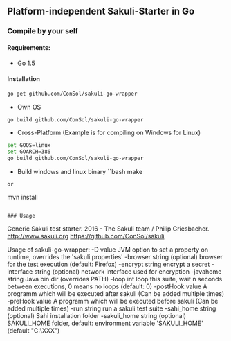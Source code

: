 ## Platform-independent Sakuli-Starter in Go
### Compile by your self
#### Requirements:
- Go 1.5

#### Installation
```bash
go get github.com/ConSol/sakuli-go-wrapper
```

- Own OS
```bash
go build github.com/ConSol/sakuli-go-wrapper
```

- Cross-Platform (Example is for compiling on Windows for Linux)
```bash
set GOOS=linux
set GOARCH=386
go build github.com/ConSol/sakuli-go-wrapper
```

- Build windows and linux binary
``bash
make
```
or 
```
mvn install
```

### Usage

```
Generic Sakuli test starter.
2016 - The Sakuli team / Philip Griesbacher.
http://www.sakuli.org
https://github.com/ConSol/sakuli

Usage of sakuli-go-wrapper:
  -D value
    	JVM option to set a property on runtime, overrides the 'sakuli.properties'
  -browser string
    	(optional) browser for the test execution (default: Firefox)
  -encrypt string
    	encrypt a secret
  -interface string
    	(optional) network interface used for encryption
  -javahome string
    	Java bin dir (overrides PATH)
  -loop int
    	loop this suite, wait n seconds between executions, 0 means no loops (default: 0)
  -postHook value
    	A programm which will be executed after sakuli (Can be added multiple times)
  -preHook value
    	A programm which will be executed before sakuli (Can be added multiple times)
  -run string
    	run a sakuli test suite
  -sahi_home string
    	(optional) Sahi installation folder
  -sakuli_home string
    	(optional) SAKULI_HOME folder, default: environment variable 'SAKULI_HOME' (default "C:\\XXX")

```
